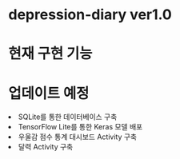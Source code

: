 # depression-diary ver1.0

# 현재 구현 기능


# 업데이트 예정
<div>
<li>SQLite를 통한 데이터베이스 구축</li>
<li>TensorFlow Lite를 통한 Keras 모델 배포</li>
<li>우울감 점수 통계 대시보드 Activity 구축</li>
<li>달력 Activity 구축</li>
</div>

